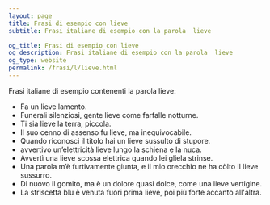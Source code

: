 ```yaml
---
layout: page
title: Frasi di esempio con lieve 
subtitle: Frasi italiane di esempio con la parola  lieve

og_title: Frasi di esempio con lieve 
og_description: Frasi italiane di esempio con la parola  lieve
og_type: website
permalink: /frasi/l/lieve.html
---
```


Frasi italiane di esempio contenenti la parola lieve:


- Fa un lieve lamento.
- Funerali silenziosi, gente lieve come farfalle notturne.
- Ti sia lieve la terra, piccola.
- Il suo cenno di assenso fu lieve, ma inequivocabile.
- Quando riconosci il titolo hai un lieve sussulto di stupore.
- avvertivo un’elettricità lieve lungo la schiena e la nuca.
- Avvertì una lieve scossa elettrica quando lei gliela strinse.
- Una parola m’è furtivamente giunta, e il mio orecchio ne ha còlto il lieve sussurro.
- Di nuovo il gomito, ma è un dolore quasi dolce, come una lieve vertigine.
- La striscetta blu è venuta fuori prima lieve, poi più forte accanto all'altra.
